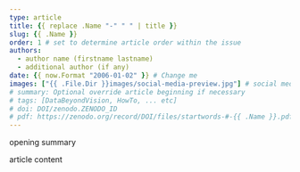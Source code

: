 ```yaml
---
type: article
title: {{ replace .Name "-" " " | title }}
slug: {{ .Name }}
order: 1 # set to determine article order within the issue
authors:
  - author name (firstname lastname)
  - additional author (if any)
date: {{ now.Format "2006-01-02" }} # Change me
images: ["{{ .File.Dir }}images/social-media-preview.jpg"] # social media preview image(s)
# summary: Optional override article beginning if necessary
# tags: [DataBeyondVision, HowTo, ... etc]
# doi: DOI/zenodo.ZENODO_ID
# pdf: https://zenodo.org/record/DOI/files/startwords-#-{{ .Name }}.pdf
---
```


opening summary

<!--more-->

article content
